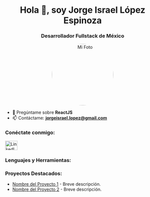 <h1 align="center">Hola 👋, soy Jorge Israel López Espinoza</h1>
<h3 align="center">Desarrollador Fullstack de México</h3>

<p align="center">
  <img src="URL_DE_TU_IMAGEN" alt="Mi Foto" width="200" style="border-radius: 50%;">
</p>

- 💬 Pregúntame sobre **ReactJS**
- 📫 Contáctame: **jorgeisrael.lopez@gmail.com**

<h3 align="left">Conéctate conmigo:</h3>
<p align="left">
  <a href="https://linkedin.com/in/jorgeisraellopez" target="blank">
    <img src="https://raw.githubusercontent.com/rahuldkjain/github-profile-readme-generator/master/src/images/icons/Social/linked-in-alt.svg" alt="LinkedIn" height="30" width="40" />
  </a>
</p>

<h3 align="left">Lenguajes y Herramientas:</h3>
<p align="left">
  <!-- Aquí van los íconos de tus lenguajes y herramientas -->
</p>

<h3 align="left">Proyectos Destacados:</h3>
<ul>
  <li><a href="URL_DEL_PROYECTO_1">Nombre del Proyecto 1</a> - Breve descripción.</li>
  <li><a href="URL_DEL_PROYECTO_2">Nombre del Proyecto 2</a> - Breve descripción.</li>
</ul>
